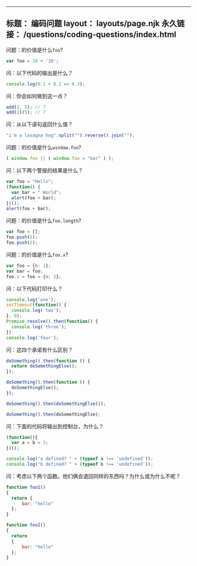 ***

## 标题： 编码问题&#xA;layout： layouts/page.njk&#xA;永久链接： /questions/coding-questions/index.html

问题：的价值是什么`foo`?

```javascript
var foo = 10 + '20';
```

问：以下代码的输出是什么？

```javascript
console.log(0.1 + 0.2 == 0.3);
```

问：你会如何做到这一点？

```javascript
add(2, 5); // 7
add(2)(5); // 7
```

问：从以下语句返回什么值？

```javascript
"i'm a lasagna hog".split("").reverse().join("");
```

问题：的价值是什么`window.foo`?

```javascript
( window.foo || ( window.foo = "bar" ) );
```

问：以下两个警报的结果是什么？

```javascript
var foo = "Hello";
(function() {
  var bar = " World";
  alert(foo + bar);
})();
alert(foo + bar);
```

问题：的价值是什么`foo.length`?

```javascript
var foo = [];
foo.push(1);
foo.push(2);
```

问题：的价值是什么`foo.x`?

```javascript
var foo = {n: 1};
var bar = foo;
foo.x = foo = {n: 2};
```

问：以下代码打印什么？

```javascript
console.log('one');
setTimeout(function() {
  console.log('two');
}, 0);
Promise.resolve().then(function() {
  console.log('three');
})
console.log('four');
```

问：这四个承诺有什么区别？

```javascript
doSomething().then(function () {
  return doSomethingElse();
});

doSomething().then(function () {
  doSomethingElse();
});

doSomething().then(doSomethingElse());

doSomething().then(doSomethingElse);
```

问：下面的代码将输出到控制台，为什么？

```javascript
(function(){
  var a = b = 3;
})();

console.log("a defined? " + (typeof a !== 'undefined'));
console.log("b defined? " + (typeof b !== 'undefined'));
```

问：考虑以下两个函数。他们俩会退回同样的东西吗？为什么或为什么不呢？

```javascript
function foo1()
{
  return {
      bar: "hello"
  };
}

function foo2()
{
  return
  {
      bar: "hello"
  };
}
```
